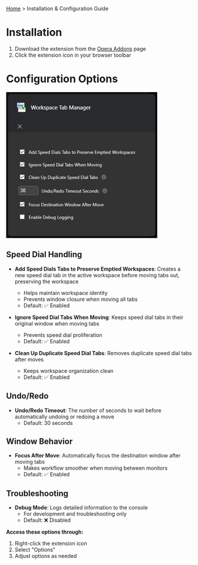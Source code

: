 [Home](index.md) > Installation & Configuration Guide

# Installation

1. Download the extension from the [Opera Addons](https://addons.opera.com/extensions/details/workspace-tab-manager/) page
2. Click the extension icon in your browser toolbar

# Configuration Options

![Options panel showing Speed Dial, Undo/Redo, Window behavior and Debug settings](images/options.png)

## Speed Dial Handling

- **Add Speed Dials Tabs to Preserve Emptied Workspaces**: Creates a new speed dial tab in the active workspace before moving tabs out, preserving the workspace
    - Helps maintain workspace identity
    - Prevents window closure when moving all tabs
    - Default: ✅ Enabled

- **Ignore Speed Dial Tabs When Moving**: Keeps speed dial tabs in their original window when moving tabs
    - Prevents speed dial proliferation
    - Default: ✅ Enabled

- **Clean Up Duplicate Speed Dial Tabs**: Removes duplicate speed dial tabs after moves
    - Keeps workspace organization clean
    - Default: ✅ Enabled

## Undo/Redo

- **Undo/Redo Timeout**: The number of seconds to wait before automatically undoing or redoing a move
    - Default: 30 seconds

## Window Behavior

- **Focus After Move**: Automatically focus the destination window after moving tabs
    - Makes workflow smoother when moving between monitors
    - Default: ✅ Enabled

## Troubleshooting

- **Debug Mode**: Logs detailed information to the console
    - For development and troubleshooting only
    - Default: ❌ Disabled

**Access these options through:**

1. Right-click the extension icon
2. Select "Options"
3. Adjust options as needed
